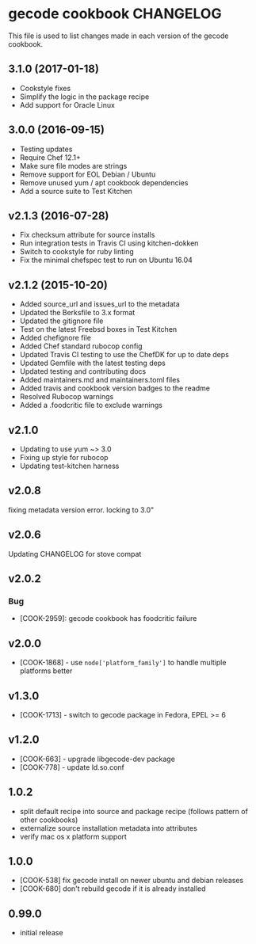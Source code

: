 # gecode cookbook CHANGELOG

This file is used to list changes made in each version of the gecode cookbook.

## 3.1.0 (2017-01-18)

- Cookstyle fixes
- Simplify the logic in the package recipe
- Add support for Oracle Linux

## 3.0.0 (2016-09-15)
- Testing updates
- Require Chef 12.1+
- Make sure file modes are strings
- Remove support for EOL Debian / Ubuntu
- Remove unused yum / apt cookbook dependencies
- Add a source suite to Test Kitchen

## v2.1.3 (2016-07-28)

- Fix checksum attribute for source installs
- Run integration tests in Travis CI using kitchen-dokken
- Switch to cookstyle for ruby linting
- Fix the minimal chefspec test to run on Ubuntu 16.04

## v2.1.2 (2015-10-20)

- Added source_url and issues_url to the metadata
- Updated the Berksfile to 3.x format
- Updated the gitignore file
- Test on the latest Freebsd boxes in Test Kitchen
- Added chefignore file
- Added Chef standard rubocop config
- Updated Travis CI testing to use the ChefDK for up to date deps
- Updated Gemfile with the latest testing deps
- Updated testing and contributing docs
- Added maintainers.md and maintainers.toml files
- Added travis and cookbook version badges to the readme
- Resolved Rubocop warnings
- Added a .foodcritic file to exclude warnings

## v2.1.0

- Updating to use yum ~> 3.0
- Fixing up style for rubocop
- Updating test-kitchen harness

## v2.0.8

fixing metadata version error. locking to 3.0"

## v2.0.6

Updating CHANGELOG for stove compat

## v2.0.2

### Bug

- [COOK-2959]: gecode cookbook has foodcritic failure

## v2.0.0

- [COOK-1868] - use `node['platform_family']` to handle multiple platforms better

## v1.3.0

- [COOK-1713] - switch to gecode package in Fedora, EPEL >= 6

## v1.2.0

- [COOK-663] - upgrade libgecode-dev package
- [COOK-778] - update ld.so.conf

## 1.0.2

- split default recipe into source and package recipe (follows pattern of other cookbooks)
- externalize source installation metadata into attributes
- verify mac os x platform support

## 1.0.0

- [COOK-538] fix gecode install on newer ubuntu and debian releases
- [COOK-680] don't rebuild gecode if it is already installed

## 0.99.0

- initial release
